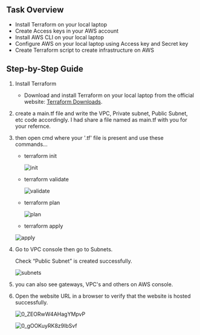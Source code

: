 ## Task Overview

- Install Terraform on your local laptop
- Create Access keys in your AWS account
- Install AWS CLI on your local laptop
- Configure AWS on your local laptop using Access key and Secret key
- Create Terraform script to create infrastructure on AWS

## Step-by-Step Guide

1. Install Terraform
   - Download and install Terraform on your local laptop from the official website: [Terraform Downloads](https://www.terraform.io/downloads.html).
2. create a main.tf file and write the VPC, Private subnet, Public Subnet, etc code accordingly. I had share a file named as main.tf with you for your refernce.
3. then open cmd where your '.tf' file is present and use these commands...

   - terraform init

     ![init](https://github.com/deepanshusharma007/Repo-devops-tasks/assets/68854274/1efcd570-6e75-48a3-b734-371225cc3215)

   - terraform validate

     ![validate](https://github.com/deepanshusharma007/Repo-devops-tasks/assets/68854274/1412a10e-50d3-46b9-b3d9-9c44e1c0949f)

   - terraform plan

     ![plan](https://github.com/deepanshusharma007/Repo-devops-tasks/assets/68854274/f9fef224-7956-4e2b-adc5-d61d73e38605)

   - terraform apply

    ![apply](https://github.com/deepanshusharma007/Repo-devops-tasks/assets/68854274/611a94eb-d22e-4d52-885c-d09a5cfe44f1)


4. Go to VPC console then go to Subnets.

   Check “Public Subnet” is created successfully.

   ![subnets](https://github.com/deepanshusharma007/Repo-devops-tasks/assets/68854274/a2655379-b9a6-4844-8f8f-a2e9387eaf7b)

5. you can also see gateways, VPC's and others on AWS console.
6. Open the website URL in a browser to verify that the website is hosted successfully.

   ![0_ZEORwW4AHagYMpvP](https://github.com/deepanshusharma007/Repo-devops-tasks/assets/68854274/b052884b-9e21-46d6-9e8c-433321a53ba8)

   ![0_gOOKuyRK8z9lbSvf](https://github.com/deepanshusharma007/Repo-devops-tasks/assets/68854274/81a02ffe-1830-4eef-adb4-c4cd21002de1)
   



